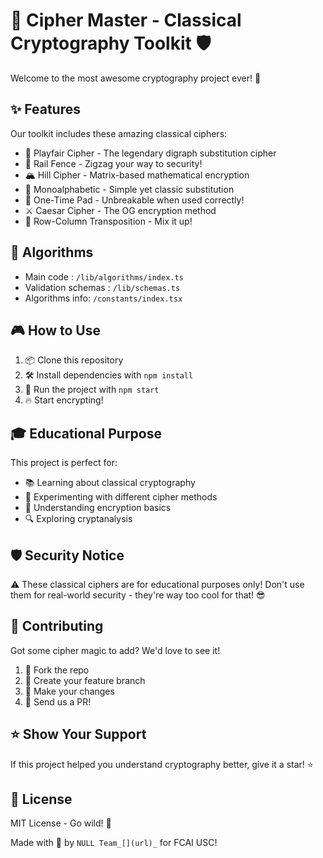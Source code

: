 # 🔐 Cipher Master - Classical Cryptography Toolkit 🛡️

Welcome to the most awesome cryptography project ever! 🚀

## ✨ Features

Our toolkit includes these amazing classical ciphers:

- 🎯 Playfair Cipher - The legendary digraph substitution cipher
- 🚂 Rail Fence - Zigzag your way to security!
- 🏔️ Hill Cipher - Matrix-based mathematical encryption
- 📝 Monoalphabetic - Simple yet classic substitution
- 🎲 One-Time Pad - Unbreakable when used correctly!
- ⚔️ Caesar Cipher - The OG encryption method
- 🔄 Row-Column Transposition - Mix it up!

## 🧰 Algorithms
- Main code : ```/lib/algorithms/index.ts```
- Validation schemas : ```/lib/schemas.ts```
- Algorithms info: ```/constants/index.tsx```

## 🎮 How to Use

1. 📦 Clone this repository
2. 🛠️ Install dependencies with `npm install`
3. 🚀 Run the project with `npm start`
4. 🔥 Start encrypting!

## 🎓 Educational Purpose

This project is perfect for:

- 📚 Learning about classical cryptography
- 🧪 Experimenting with different cipher methods
- 🎯 Understanding encryption basics
- 🔍 Exploring cryptanalysis

## 🛡️ Security Notice

⚠️ These classical ciphers are for educational purposes only! Don't use them for real-world security - they're way too cool for that! 😎

## 🤝 Contributing

Got some cipher magic to add? We'd love to see it!

1. 🍴 Fork the repo
2. 🔨 Create your feature branch
3. 💫 Make your changes
4. 🎉 Send us a PR!

## ⭐ Show Your Support

If this project helped you understand cryptography better, give it a star! ⭐

## 📜 License

MIT License - Go wild! 🎉

Made with 💖 by `NULL Team_[](url)_` for FCAI USC!
